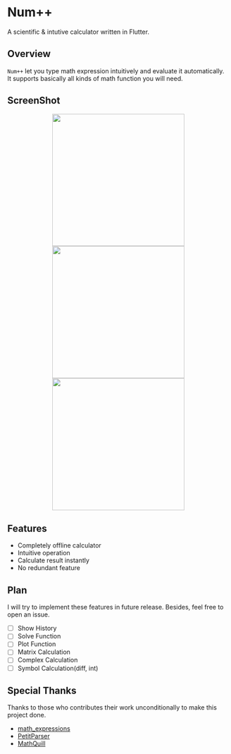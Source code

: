 # Num++

A scientific & intutive calculator written in Flutter.

## Overview

`Num++` let you type math expression intuitively and evaluate it automatically. It supports basically all kinds of math function you will need.

## ScreenShot
<div align="center">
    <img src="https://s2.ax1x.com/2019/10/19/KnMXPH.png" height=300>
    <img src="https://s2.ax1x.com/2019/10/19/KnMjGd.png" height=300>
    <img src="https://s2.ax1x.com/2019/10/19/KnMLIe.png" height=300>
</div>

## Features
- Completely offline calculator
- Intuitive operation
- Calculate result instantly
- No redundant feature

<!-- ## Structure -->
## Plan
I will try to implement these features in future release. Besides, feel free to open an issue.
- [ ] Show History
- [ ] Solve Function
- [ ] Plot Function
- [ ] Matrix Calculation
- [ ] Complex Calculation
- [ ] Symbol Calculation(diff, int)

## Special Thanks
Thanks to those who contributes their work unconditionally to make this project done.
- [math_expressions](https://pub.dev/packages/math_expressions)
- [PetitParser](https://pub.dev/packages/petitparser)
- [MathQuill](http://mathquill.com/)
